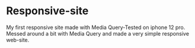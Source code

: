 # Responsive-site
My first responsive site made with Media Query-Tested on iphone 12 pro.
Messed around a bit with Media Query and made a very simple responsive web-site.
